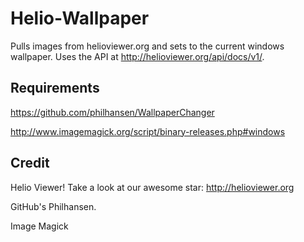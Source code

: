 Helio-Wallpaper
===============

Pulls images from helioviewer.org and sets to the current windows wallpaper. Uses the API at http://helioviewer.org/api/docs/v1/.

## Requirements ##

https://github.com/philhansen/WallpaperChanger

http://www.imagemagick.org/script/binary-releases.php#windows

## Credit ##

Helio Viewer! Take a look at our awesome star: http://helioviewer.org

GitHub's Philhansen.

Image Magick
